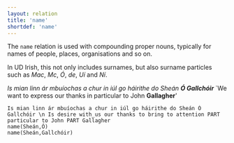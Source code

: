```yaml
---
layout: relation
title: 'name'
shortdef: 'name'
---
```


The `name` relation is used with compounding proper nouns, typically for
names of people, places, organisations and so on.

In UD Irish, this not only includes surnames, but also surname particles such as _Mac_, _Mc_, _Ó_, _de_, _Uí_ and _Ní_.

_Is mian linn ár mbuíochas a chur in iúl go háirithe do Sheán <b>Ó Gallchóir</b>_ `We want to express our thanks in particular to John <b>Gallagher</b>'

~~~ sdparse
Is mian linn ár mbuíochas a chur in iúl go háirithe do Sheán Ó Gallchóir \n Is desire with_us our thanks to bring to attention PART particular to John PART Gallagher
name(Sheán,Ó)
name(Sheán,Gallchóir)
~~~ 


